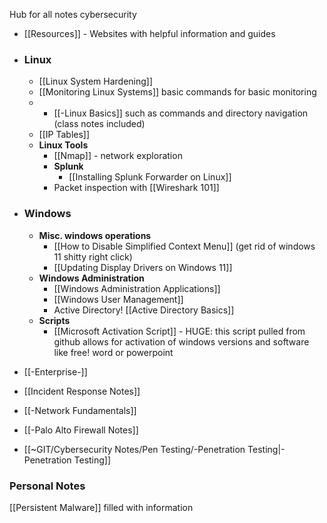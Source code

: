 Hub for all notes cybersecurity

- [[Resources]] - Websites with helpful information and guides

- ### Linux
	- [[Linux System Hardening]]
	- [[Monitoring Linux Systems]] basic commands for basic monitoring
	- - [[-Linux Basics]] such as commands and directory navigation (class notes included)
	- [[IP Tables]]
	- **Linux Tools**
		- [[Nmap]] - network exploration
		- **Splunk**
			- [[Installing Splunk Forwarder on Linux]]
		- Packet inspection with [[Wireshark 101]]
- ### Windows
	- **Misc. windows operations**
		- [[How to Disable Simplified Context Menu]] (get rid of windows 11 shitty right click)
		- [[Updating Display Drivers on Windows 11]]
	- **Windows Administration**
		- [[Windows Administration Applications]]
		- [[Windows User Management]]
		- Active Directory! [[Active Directory Basics]]
	- **Scripts**
		- [[Microsoft Activation Script]] - HUGE: this script pulled from github allows for activation of windows versions and software like free! word or powerpoint
	

- [[-Enterprise-]]
- [[Incident Response Notes]]
- [[-Network Fundamentals]]
- [[-Palo Alto Firewall Notes]]
- [[~GIT/Cybersecurity Notes/Pen Testing/-Penetration Testing|-Penetration Testing]]
### Personal Notes



[[Persistent Malware]] filled with information